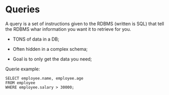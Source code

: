 # Queries

A query is a set of instructions given to the RDBMS (written is SQL) that tell the RDBMS whar information you want it to retrieve for you.

- TONS of data in a DB;

- Often hidden in a complex schema;

- Goal is to only get the data you need;

Querie example:

```
SELECT employee.name, employee.age
FROM employee
WHERE employee.salary > 30000;
```